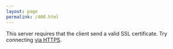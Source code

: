 ```yaml
---
layout: page
permalink: /400.html
---
```


This server requires that the client send a valid SSL certificate. Try
connecting [via HTTPS][Home].

[Home]: https://ecridge.com
